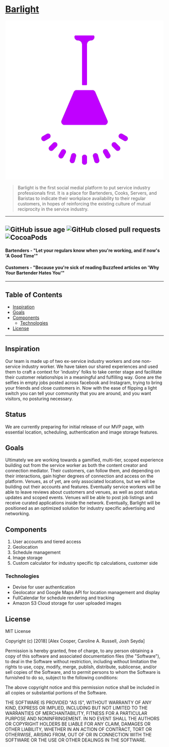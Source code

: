 # [Barlight](https://barlight.herokuapp.com)
![Barlight](https://github.com/joshseyda/barlight/blob/master/public/images/purple-lamp.png)
>Barlight is the first social medial platform to put service industry professionals first. It is a place for Bartenders, Cooks, Servers, and Baristas to indicate their workplace availability to their regular customers, in hopes of reinforcing the existing culture of mutual reciprocity in the service industry.

---
![GitHub issue age](https://img.shields.io/badge/created%20on-2018--05--21-brightgreen.svg)
![GitHub closed pull requests](https://img.shields.io/badge/closed%20pull%20requests-20-blue.svg) 
![CocoaPods](https://img.shields.io/cocoapods/l/AFNetworking.svg)
---
#### Bartenders - "Let your regulars know when you're working, and if now's 'A Good Time'"

#### Customers - "Because you're sick of reading Buzzfeed articles on 'Why Your Bartender Hates You'"
---
## Table of Contents

- [Inspiration](#inspiration)
- [Goals](#goals)
- [Components](#components)
	- [Technologies](#technologies)
- [License](#license)
---
## Inspiration

Our team is made up of two ex-service industry workers and one non-service industry worker. We have taken our shared experiences and used them to craft a context for 'industry' folks to take center stage and facilitate their customer relationships in a meaningful and fulfilling way. Gone are the selfies in empty jobs posted across facebook and Instagram, trying to bring your friends and close customers in. Now with the ease of flipping a light switch you can tell your community that you are around, and you want visitors, no posturing necessary. 

## Status

We are currently preparing for initial release of our MVP page, with essential location, scheduling, authentication and image storage features.

## Goals

Ultimately we are working towards a gamified, multi-tier, scoped experience building out from the service worker as both the content creator and connection mediator. Their customers, can follow them, and depending on their interactions, gain higher degrees of connection and access on the platform. Venues, as of yet, are only associated locations, but we will be building out their accounts and features. Eventually service workers will be able to leave reviews about customers and venues, as well as post status updates and scoped events. Venues will be able to post job listings and receive curated applications inside the network. Eventually, Barlight will be positioned as an optimized solution for industry specific advertising and networking. 


## Components

1. User accounts and tiered access
2. Geolocation 
3. Schedule management 
4. Image storage 
5. Custom calculator for industry specific tip calculations, customer side


### Technologies

* Devise for user authentication
* Geolocator and Google Maps API for location management and display
* FullCalendar for schedule rendering and tracking
* Amazon S3 Cloud storage for user uploaded images

## License
MIT License

Copyright (c) [2018] [Alex Cooper, Caroline A. Russell, Josh Seyda]

Permission is hereby granted, free of charge, to any person obtaining a copy
of this software and associated documentation files (the "Software"), to deal
in the Software without restriction, including without limitation the rights
to use, copy, modify, merge, publish, distribute, sublicense, and/or sell
copies of the Software, and to permit persons to whom the Software is
furnished to do so, subject to the following conditions:

The above copyright notice and this permission notice shall be included in all
copies or substantial portions of the Software.

THE SOFTWARE IS PROVIDED "AS IS", WITHOUT WARRANTY OF ANY KIND, EXPRESS OR
IMPLIED, INCLUDING BUT NOT LIMITED TO THE WARRANTIES OF MERCHANTABILITY,
FITNESS FOR A PARTICULAR PURPOSE AND NONINFRINGEMENT. IN NO EVENT SHALL THE
AUTHORS OR COPYRIGHT HOLDERS BE LIABLE FOR ANY CLAIM, DAMAGES OR OTHER
LIABILITY, WHETHER IN AN ACTION OF CONTRACT, TORT OR OTHERWISE, ARISING FROM,
OUT OF OR IN CONNECTION WITH THE SOFTWARE OR THE USE OR OTHER DEALINGS IN THE
SOFTWARE.
